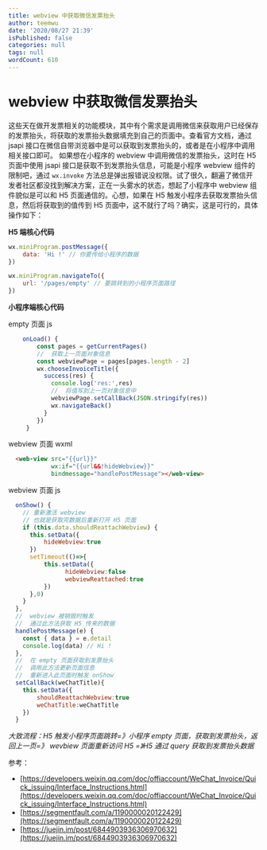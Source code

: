 ```yaml
---
title: webview 中获取微信发票抬头
author: teemwu
date: '2020/08/27 21:39'
isPublished: false
categories: null
tags: null
wordCount: 610
---
```


# webview 中获取微信发票抬头

这些天在做开发票相关的功能模块，其中有个需求是调用微信来获取用户已经保存的发票抬头，将获取的发票抬头数据填充到自己的页面中。查看官方文档，通过 jsapi 接口在微信自带浏览器中是可以获取到发票抬头的，或者是在小程序中调用相关接口即可。
如果想在小程序的 webview 中调用微信的发票抬头，这时在 H5 页面中使用 jsapi 接口是获取不到发票抬头信息，可能是小程序 webview 组件的限制吧，通过 ` wx.invoke `   方法总是弹出报错说没权限。试了很久，翻遍了微信开发者社区都没找到解决方案，正在一头雾水的状态，想起了小程序中 webview 组件貌似是可以和 H5 页面通信的。心想，如果在 H5 触发小程序去获取发票抬头信息，然后将获取到的值传到 H5 页面中，这不就行了吗？确实，这是可行的，具体操作如下：

**H5 端核心代码**
```javascript
wx.miniProgram.postMessage({
    data: 'Hi !' // 你要传给小程序的数据
})

wx.miniProgram.navigateTo({
    url: '/pages/empty' // 要跳转到的小程序页面路径
})
```
**小程序端核心代码**

empty 页面 js
```javascript
    onLoad() {
        const pages = getCurrentPages()
        //  获取上一页面对象信息
        const webviewPage = pages[pages.length - 2]
        wx.chooseInvoiceTitle({
          success(res) {
            console.log('res:',res)
            //  将值写到上一页对象信息中
            webviewPage.setCallBack(JSON.stringify(res))
            wx.navigateBack()
          }
        })
     }
```

webview 页面 wxml
```html
  <web-view src="{{url}}"
            wx:if="{{url&&!hideWebview}}"
            bindmessage="handlePostMessage"></web-view>
```
webview 页面 js
```javascript
  onShow() {
    // 重新激活 webview
    // 也就是获取完数据后重新打开 H5 页面
    if (this.data.shouldReattachWebview) {
      this.setData({
          hideWebview:true
      })
      setTimeout(()=>{
          this.setData({
                hideWebview:false
                webviewReattached:true
          })
      },0)
    }
  },
  //  webview 被销毁时触发
  //  通过此方法获取 H5 传来的数据
  handlePostMessage(e) {
    const { data } = e.detail
    console.log(data) // Hi ! 
  },
  //  在 empty 页面获取到发票抬头
  //  调用此方法更新页面信息
  //  重新进入此页面时触发 onShow 
  setCallBack(weChatTitle){
    this.setData({
        shouldReattachWebview:true
        weChatTitle:weChatTitle
    })
  }
```
*大致流程：H5 触发小程序页面跳转=》小程序 empty 页面，获取到发票抬头，返回上一页=》 wevbiew 页面重新访问 H5 =》H5 通过 query 获取到发票抬头数据*

参考：
- [https://developers.weixin.qq.com/doc/offiaccount/WeChat_Invoice/Quick_issuing/Interface_Instructions.html](https://developers.weixin.qq.com/doc/offiaccount/WeChat_Invoice/Quick_issuing/Interface_Instructions.html)
- [https://segmentfault.com/a/1190000020122429](https://segmentfault.com/a/1190000020122429)
- [https://juejin.im/post/6844903936306970632](https://juejin.im/post/6844903936306970632)
